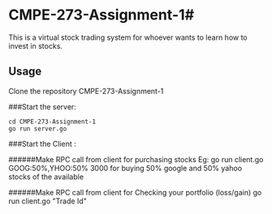 # CMPE-273-Assignment-1# 


This is a virtual stock trading system for whoever wants to learn how to invest in stocks.


## Usage
Clone the repository CMPE-273-Assignment-1

###Start the  server:

```
cd CMPE-273-Assignment-1
go run server.go
```
###Start the Client :

######Make RPC call from client for purchasing stocks
Eg: 
go run client.go GOOG:50%,YHOO:50% 3000
for buying 50% google and 50% yahoo stocks of the available 

######Make RPC call from client for Checking your portfolio (loss/gain)
go run client.go "Trade Id"


